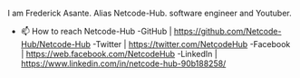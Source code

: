I am Frederick Asante. Alias Netcode-Hub.
software engineer and Youtuber.
- 📫 How to reach Netcode-Hub 
-GitHub | https://github.com/Netcode-Hub/Netcode-Hub
-Twitter | https://twitter.com/NetcodeHub
-Facebook | https://web.facebook.com/NetcodeHub
-LinkedIn | https://www.linkedin.com/in/netcode-hub-90b188258/

<!---
Netcode-Hub/Netcode-Hub is a ✨ special ✨ repository because its `README.md` (this file) appears on your GitHub profile.
You can click the Preview link to take a look at your changes.
--->
